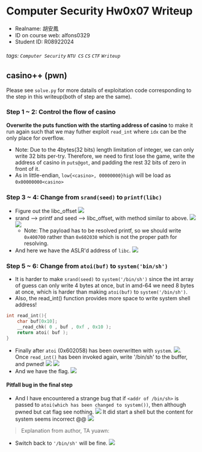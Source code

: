 # Computer Security Hw0x07 Writeup
* Realname: 胡安鳳
* ID on course web: alfons0329
* Student ID: R08922024
###### tags: `Computer Security` `NTU CS` `CS` `CTF` `Writeup`

## casino++ (pwn)
Please see `solve.py` for more datails of exploitation code corresponding to the step in this writeup(both of step are the same).

### Step 1 ~ 2: Control the flow of casino
**Overwrite the puts function with the starting address of casino** to make it run again such that we may futher exploit `read_int` where `idx` can be the only place for overflow.

* Note: Due to the 4bytes(32 bits) length limitation of integer, we can only write 32 bits per-try. Therefore, we need to first lose the game, write the address of casino in `puts@got`, and padding the rest 32 bits of zero in front of it. 
* As in little-endian, `low{<casino>, 00000000}high` will be load as `0x00000000<casino>`

### Step 3 ~ 4: Change from `srand(seed)` to `printf(libc)`
* Figure out the libc_offset ![](https://i.imgur.com/LmsP3pF.png)
* srand --> printf and seed --> libc_offset, with method similar to above. ![](https://i.imgur.com/p5LZ0wr.png) 
![](https://i.imgur.com/Antobcp.png)
    * Note: The payload has to be resolved printf, so we should write `0x400700` rather than `0x602030` which is not the proper path for resolving.
* And here we have the ASLR'd address of `libc`.
![](https://i.imgur.com/PwFi8bX.png)

### Step 5 ~ 6: Change from `atoi(buf)` to `system('bin/sh')`
* It is harder to make `srand(seed)` to `system('/bin/sh')` since the int array of guess can only write 4 bytes at once, but in amd-64 we need 8 bytes at once, which is harder than making `atoi(buf)` to `system('/bin/sh')`.
* Also, the read_int() function provides more space to write system shell address!
```c
int read_int(){
    char buf[0x10];
    __read_chk( 0 , buf , 0xf , 0x10 );
    return atoi( buf );
}
```
* Finally after `atoi` (0x602058) has been overwritten with `system`.
![](https://i.imgur.com/zEgBAgS.png). Once `read_int()` has been invoked again, write '/bin/sh' to the buffer, and pwned!
![](https://i.imgur.com/J9h7FzO.png)
![](https://i.imgur.com/RIeMlx2.png)
* And we have the flag.
![](https://i.imgur.com/jiU5tuZ.png)

#### Pitfall bug in the final step
* And I have encountered a strange bug that if `<addr of /bin/sh>` is passed to `atoi(which has been changed to system())`, then although pwned but cat flag see nothing.
![](https://i.imgur.com/juPQiQs.png)
It did start a shell but the content for system seems incorrect @@
![](https://i.imgur.com/y4bCoah.png)

> Explanation from author, TA yuawn:
* Switch back to `'/bin/sh'` will be fine.
![](https://i.imgur.com/3AU8pmb.png)

